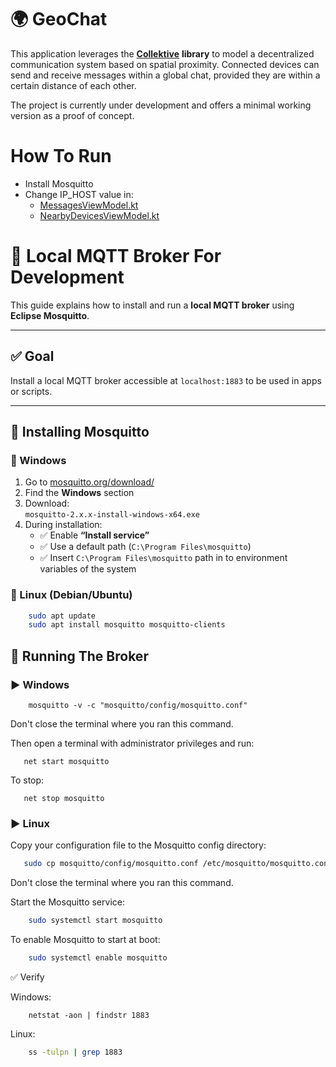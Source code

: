 # 🌍 GeoChat

This application leverages the [**Collektive**](https://github.com/Collektive/collektive) **library** to model a decentralized communication system based on spatial proximity. Connected devices can send and receive messages within a global chat, provided they are within a certain distance of each other.

The project is currently under development and offers a minimal working version as a proof of concept.

# How To Run
- Install Mosquitto 
- Change IP_HOST value in:
  - [MessagesViewModel.kt](app/src/main/java/it/unibo/collektive/viewmodels/MessagesViewModel.kt) 
  - [NearbyDevicesViewModel.kt](app/src/main/java/it/unibo/collektive/viewmodels/NearbyDevicesViewModel.kt)

# 🧪 Local MQTT Broker For Development

This guide explains how to install and run a **local MQTT broker** using **Eclipse Mosquitto**.

---

## ✅ Goal

Install a local MQTT broker accessible at `localhost:1883` to be used in apps or scripts.

---

## 🧰 Installing Mosquitto

### 🔹 Windows

1. Go to [mosquitto.org/download/](https://mosquitto.org/download/)
2. Find the **Windows** section
3. Download:  
   `mosquitto-2.x.x-install-windows-x64.exe`
4. During installation:
    - ✅ Enable **“Install service”**
    - ✅ Use a default path (`C:\Program Files\mosquitto`)
    - ✅ Insert `C:\Program Files\mosquitto` path in to environment variables of the system

### 🔹 Linux (Debian/Ubuntu)

```bash
    sudo apt update
    sudo apt install mosquitto mosquitto-clients
```

## 🚀 Running The Broker

### ▶️ Windows

```shell
    mosquitto -v -c "mosquitto/config/mosquitto.conf"
```
Don't close the terminal where you ran this command.

Then open a terminal with administrator privileges and run:
```shell
   net start mosquitto
```

To stop:
```shell
   net stop mosquitto
```

### ▶️ Linux

Copy your configuration file to the Mosquitto config directory:
```bash
   sudo cp mosquitto/config/mosquitto.conf /etc/mosquitto/mosquitto.conf
```
Don't close the terminal where you ran this command.

Start the Mosquitto service:
```bash
    sudo systemctl start mosquitto
```

To enable Mosquitto to start at boot:
```bash
    sudo systemctl enable mosquitto
```

✅ Verify

Windows:
```shell
    netstat -aon | findstr 1883
```

Linux:
```bash
    ss -tulpn | grep 1883
```